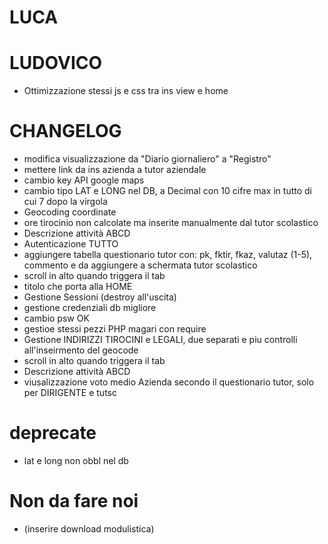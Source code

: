# LUCA

# LUDOVICO
- Ottimizzazione stessi js e css tra ins view e home

# CHANGELOG
- modifica visualizzazione da "Diario giornaliero" a "Registro"
- mettere link da ins azienda a tutor aziendale
- cambio key API google maps
- cambio tipo LAT e LONG nel DB, a Decimal con 10 cifre max in tutto di cui 7 dopo la virgola
- Geocoding coordinate
- ore tirocinio non calcolate ma inserite manualmente dal tutor scolastico
- Descrizione attività ABCD
- Autenticazione TUTTO
- aggiungere tabella questionario tutor con: pk, fktir, fkaz, valutaz (1-5), commento e da aggiungere 
	a schermata tutor scolastico
- scroll in alto quando triggera il tab 
- titolo che porta alla HOME
- Gestione Sessioni (destroy all'uscita)
- gestione credenziali db migliore
- cambio psw OK
- gestioe stessi pezzi PHP magari con require
- Gestione INDIRIZZI TIROCINI e LEGALI, due separati e piu controlli all'inseirmento del geocode
- scroll in alto quando triggera il tab 
- Descrizione attività ABCD
- viusalizzazione voto medio Azienda secondo il questionario tutor, solo per DIRIGENTE e tutsc

# deprecate
- lat e long non obbl nel db 

# Non da fare noi
- (inserire download modulistica)